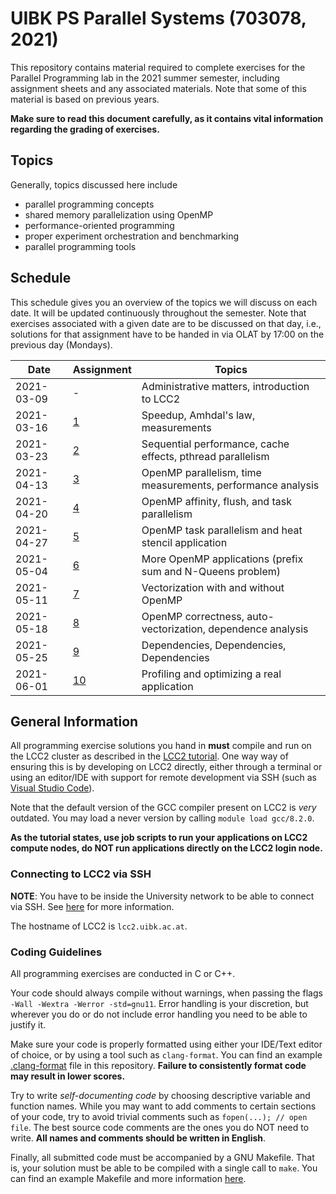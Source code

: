 # UIBK PS Parallel Systems (703078, 2021)

This repository contains material required to complete exercises for the
Parallel Programming lab in the 2021 summer semester, including assignment
sheets and any associated materials. Note that some of this material is based
on previous years.

**Make sure to read this document carefully, as it contains vital information
regarding the grading of exercises.**

## Topics

Generally, topics discussed here include

- parallel programming concepts
- shared memory parallelization using OpenMP
- performance-oriented programming
- proper experiment orchestration and benchmarking
- parallel programming tools

## Schedule

This schedule gives you an overview of the topics we will discuss on each date.
It will be updated continuously throughout the semester. Note that exercises
associated with a given date are to be discussed on that day, i.e., solutions
for that assignment have to be handed in via OLAT by 17:00 on the previous day
(Mondays).

| Date       | Assignment | Topics                                                      |
| ---------- | ---------- | ----------------------------------------------------------- |
| 2021-03-09 | -          | Administrative matters, introduction to LCC2                |
| 2021-03-16 | [1](01)    | Speedup, Amhdal's law, measurements                         |
| 2021-03-23 | [2](02)    | Sequential performance, cache effects, pthread parallelism  |
| 2021-04-13 | [3](03)    | OpenMP parallelism, time measurements, performance analysis |
| 2021-04-20 | [4](04)    | OpenMP affinity, flush, and task parallelism                |
| 2021-04-27 | [5](05)    | OpenMP task parallelism and heat stencil application        |
| 2021-05-04 | [6](06)    | More OpenMP applications (prefix sum and N-Queens problem)  |
| 2021-05-11 | [7](07)    | Vectorization with and without OpenMP                       |
| 2021-05-18 | [8](08)    | OpenMP correctness, auto-vectorization, dependence analysis |
| 2021-05-25 | [9](09)    | Dependencies, Dependencies, Dependencies                    |
| 2021-06-01 | [10](10)   | Profiling and optimizing a real application                 |

## General Information

All programming exercise solutions you hand in **must** compile and run on the
LCC2 cluster as described in the [LCC2 tutorial](lcc2_tutorial.md). One way
way of ensuring this is by developing on LCC2 directly, either through a
terminal or using an editor/IDE with support for remote development via SSH
(such as [Visual Studio Code](https://code.visualstudio.com/docs/remote/ssh)).

Note that the default version of the GCC compiler present on LCC2 is _very_
outdated. You may load a never version by calling `module load gcc/8.2.0`.

**As the tutorial states, use job scripts to run your applications on LCC2
compute nodes, do NOT run applications directly on the LCC2 login node.**

### Connecting to LCC2 via SSH

**NOTE**: You have to be inside the University network to be able to connect via
SSH. See [here](https://www.uibk.ac.at/zid/netz-komm/vpn/) for more information.

The hostname of LCC2 is `lcc2.uibk.ac.at`.

### Coding Guidelines

All programming exercises are conducted in C or C++.

Your code should always compile without warnings, when passing the flags `-Wall -Wextra -Werror -std=gnu11`. Error handling is your discretion, but wherever you
do or do not include error handling you need to be able to justify it.

Make sure your code is properly formatted using either your IDE/Text editor of
choice, or by using a tool such as `clang-format`. You can find an example
[.clang-format](.clang-format) file in this repository. **Failure to
consistently format code may result in lower scores.**

Try to write _self-documenting code_ by choosing descriptive variable and
function names. While you may want to add comments to certain sections of your
code, try to avoid trivial comments such as `fopen(...); // open file`. The best
source code comments are the ones you do NOT need to write. **All names and
comments should be written in English**.

Finally, all submitted code must be accompanied by a GNU Makefile. That is, your
solution must be able to be compiled with a single call to `make`. You can find
an example Makefile and more information [here](example_makefile).
